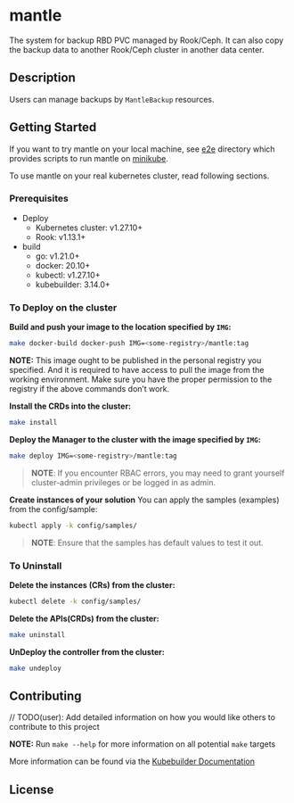 # mantle

The system for backup RBD PVC managed by Rook/Ceph. It can also copy the backup data to another Rook/Ceph cluster in another data center.

## Description

Users can manage backups by `MantleBackup` resources.

## Getting Started

If you want to try mantle on your local machine, see [e2e](e2e/) directory which provides scripts to run mantle on [minikube].

To use mantle on your real kubernetes cluster, read following sections.

### Prerequisites
- Deploy
  - Kubernetes cluster: v1.27.10+
  - Rook: v1.13.1+
- build
  - go: v1.21.0+
  - docker: 20.10+
  - kubectl:  v1.27.10+
  - kubebuilder: 3.14.0+ 

### To Deploy on the cluster
**Build and push your image to the location specified by `IMG`:**

```sh
make docker-build docker-push IMG=<some-registry>/mantle:tag
```

**NOTE:** This image ought to be published in the personal registry you specified. 
And it is required to have access to pull the image from the working environment. 
Make sure you have the proper permission to the registry if the above commands don’t work.

**Install the CRDs into the cluster:**

```sh
make install
```

**Deploy the Manager to the cluster with the image specified by `IMG`:**

```sh
make deploy IMG=<some-registry>/mantle:tag
```

> **NOTE**: If you encounter RBAC errors, you may need to grant yourself cluster-admin 
privileges or be logged in as admin.

**Create instances of your solution**
You can apply the samples (examples) from the config/sample:

```sh
kubectl apply -k config/samples/
```

>**NOTE**: Ensure that the samples has default values to test it out.

### To Uninstall
**Delete the instances (CRs) from the cluster:**

```sh
kubectl delete -k config/samples/
```

**Delete the APIs(CRDs) from the cluster:**

```sh
make uninstall
```

**UnDeploy the controller from the cluster:**

```sh
make undeploy
```

## Contributing
// TODO(user): Add detailed information on how you would like others to contribute to this project

**NOTE:** Run `make --help` for more information on all potential `make` targets

More information can be found via the [Kubebuilder Documentation](https://book.kubebuilder.io/introduction.html)

## License

[minikube]: https://minikube.sigs.k8s.io/
